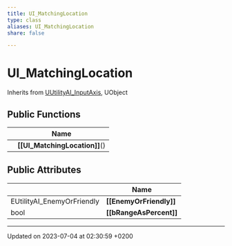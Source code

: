 ```yaml
---
title: UI_MatchingLocation
type: class
aliases: UI_MatchingLocation
share: false

---
```


# UI_MatchingLocation





Inherits from [UUtilityAI_InputAxis](/docs/SDK/Source/Classes/classUUtilityAI__InputAxis.md), UObject

## Public Functions

|                | Name           |
| -------------- | -------------- |
| | **[[UI_MatchingLocation]]**() |

## Public Attributes

|                | Name           |
| -------------- | -------------- |
| EUtilityAI_EnemyOrFriendly | **[[EnemyOrFriendly]]**  |
| bool | **[[bRangeAsPercent]]**  |

-------------------------------

Updated on 2023-07-04 at 02:30:59 +0200